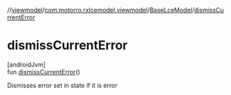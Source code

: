 //[viewmodel](../../../index.md)/[com.motorro.rxlcemodel.viewmodel](../index.md)/[BaseLceModel](index.md)/[dismissCurrentError](dismiss-current-error.md)

# dismissCurrentError

[androidJvm]\
fun [dismissCurrentError](dismiss-current-error.md)()

Dismisses error set in state if it is error
